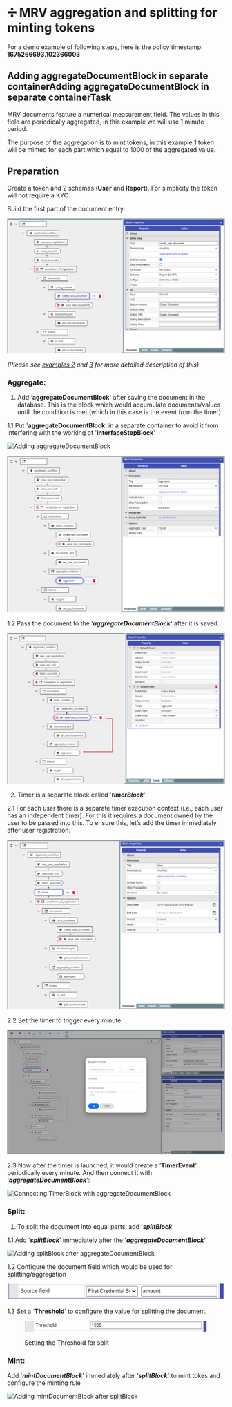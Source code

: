 # ➗ MRV aggregation and splitting for minting tokens

For a demo example of following steps, here is the policy timestamp: **1675266693.102366003**

## Adding aggregateDocumentBlock in separate containerAdding aggregateDocumentBlock in separate container**Task**

MRV documents feature a numerical measurement field. The values in this field are periodically aggregated, in this example we will use 1 minute period.

The purpose of the aggregation is to mint tokens, in this example 1 token will be minted for each part which equal to 1000 of the aggregated value.

## **Preparation**

Create a token and 2 schemas (**User** and **Report**). For simplicity the token will not require a KYC.

Build the first part of the document entry:

![image1.png](<../../../../.gitbook/assets/0 (3) (1).png>)

_(Please see_ [_examples 2_](data-input-via-forms-using-roles-to-partition-user-activities..md) _and_ [_3_](token-operations.md) _for more detailed description of this)_

### **Aggregate:**

1. Add ‘**aggregateDocumentBlock**' after saving the document in the database. This is the block which would accumulate documents/values until the condition is met (which in this case is the event from the timer).

1.1 Put '**aggregateDocumentBlock**' in a separate container to avoid it from interfering with the working of '**interfaceStepBlock**'

![Adding aggregateDocumentBlock](<../../../../.gitbook/assets/1 (4).png>)

![Adding aggregateDocumentBlock in separate container](<../../../../.gitbook/assets/2 (4) (1).png>)

1.2 Pass the document to the ‘_**aggregateDocumentBlock**_' after it is saved.

![Passing the saved document to the aggregateDocumentBlock](<../../../../.gitbook/assets/3 (5) (1).png>)

2. Timer is a separate block called '_**timerBlock**_'

2.1 For each user there is a separate timer execution context (i.e., each user has an independent timer). For this it requires a document owned by the user to be passed into this. To ensure this, let’s add the timer immediately after user registration.

![Adding timerBlock after user registration](<../../../../.gitbook/assets/4 (3) (1) (1).png>)

2.2 Set the timer to trigger every minute

![Setting the timer for every minute](<../../../../.gitbook/assets/5 (2) (1) (1).png>)

2.3 Now after the timer is launched, it would create a ‘**TimerEvent**’ periodically every minute. And then connect it with ‘_**aggregateDocumentBlock**_':

![Connecting TimerBlock with aggregateDocumentBlock](<../../../../.gitbook/assets/6 (3).png>)

### **Split:**

1. To split the document into equal parts, add '_**splitBlock**_'

1.1 Add '_**splitBlock**_' immediately after the '_**aggregateDocumentBlock**_'

![Adding splitBlock after aggregateDocumentBlock](<../../../../.gitbook/assets/7 (4).png>)

1.2 Configure the document field which would be used for splitting/aggregation

![Configuring Source Field](<../../../../.gitbook/assets/8 (4) (2).png>)

1.3 Set a ‘**Threshold**’ to configure the value for splitting the document.

<figure><img src="../../../../.gitbook/assets/9 (3) (2).png" alt=""><figcaption><p>Setting the Threshold for split</p></figcaption></figure>

### **Mint:**

Add '_**mintDocumentBlock**_' immediately after ‘_**splitBlock**_' to mint tokes and configure the minting rule

![Adding mintDocumentBlock after splitBlock](<../../../../.gitbook/assets/10 (4).png>)
